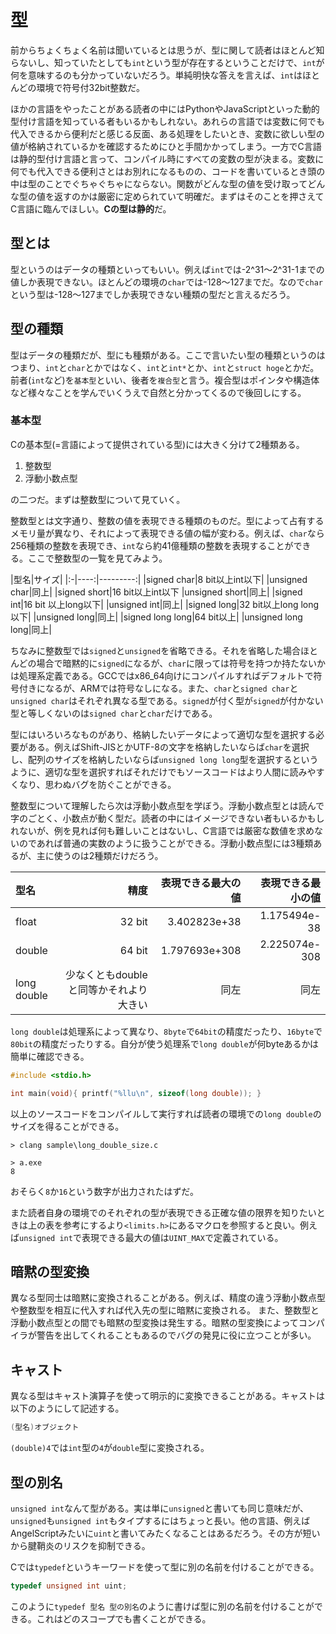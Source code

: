 # 型

前からちょくちょく名前は聞いているとは思うが、型に関して読者はほとんど知らないし、知っていたとしても`int`という型が存在するということだけで、`int`が何を意味するのも分かっていないだろう。単純明快な答えを言えば、`int`はほとんどの環境で符号付32bit整数だ。

ほかの言語をやったことがある読者の中にはPythonやJavaScriptといった動的型付け言語を知っている者もいるかもしれない。あれらの言語では変数に何でも代入できるから便利だと感じる反面、ある処理をしたいとき、変数に欲しい型の値が格納されているかを確認するためにひと手間かかってしまう。一方でC言語は静的型付け言語と言って、コンパイル時にすべての変数の型が決まる。変数に何でも代入できる便利さとはお別れになるものの、コードを書いているとき頭の中は型のことでぐちゃぐちゃにならない。関数がどんな型の値を受け取ってどんな型の値を返すのかは厳密に定められていて明確だ。まずはそのことを押さえてC言語に臨んでほしい。**Cの型は静的**だ。

## 型とは

型というのはデータの種類といってもいい。例えば`int`では-2^31～2^31-1までの値しか表現できない。ほとんどの環境の`char`では-128～127までだ。なので`char`という型は-128～127までしか表現できない種類の型だと言えるだろう。

## 型の種類

型はデータの種類だが、型にも種類がある。ここで言いたい型の種類というのはつまり、`int`と`char`とかではなく、`int`と`int*`とか、`int`と`struct hoge`とかだ。前者(`int`など)を`基本型`といい、後者を`複合型`と言う。複合型はポインタや構造体など様々なことを学んでいくうえで自然と分かってくるので後回しにする。

### 基本型

Cの基本型(=言語によって提供されている型)には大きく分けて2種類ある。

1. 整数型
2. 浮動小数点型

の二つだ。まずは整数型について見ていく。

整数型とは文字通り、整数の値を表現できる種類のものだ。型によって占有するメモリ量が異なり、それによって表現できる値の幅が変わる。例えば、`char`なら256種類の整数を表現でき、`int`なら約41億種類の整数を表現することができる。ここで整数型の一覧を見てみよう。

|型名|サイズ|
|:-|----:|---------:|
|signed char|8 bit以上int以下|
|unsigned char|同上|
|signed short|16 bit以上int以下
|unsigned short|同上|
|signed int|16 bit 以上long以下|
|unsigned int|同上|
|signed long|32 bit以上long long以下|
|unsigned long|同上|
|signed long long|64 bit以上|
|unsigned long long|同上|

ちなみに整数型では`signed`と`unsigned`を省略できる。それを省略した場合ほとんどの場合で暗黙的に`signed`になるが、`char`に限っては符号を持つか持たないかは処理系定義である。GCCではx86_64向けにコンパイルすればデフォルトで符号付きになるが、ARMでは符号なしになる。また、`char`と`signed char`と`unsigned char`はそれぞれ異なる型である。`signed`が付く型が`signed`が付かない型と等しくないのは`signed char`と`char`だけである。

型にはいろいろなものがあり、格納したいデータによって適切な型を選択する必要がある。例えばShift-JISとかUTF-8の文字を格納したいならば`char`を選択し、配列のサイズを格納したいならば`unsigned long long`型を選択するというように、適切な型を選択すればそれだけでもソースコードはより人間に読みやすくなり、思わぬバグを防ぐことができる。

整数型について理解したら次は浮動小数点型を学ぼう。浮動小数点型とは読んで字のごとく、小数点が動く型だ。読者の中にはイメージできない者もいるかもしれないが、例を見れば何も難しいことはないし、C言語では厳密な数値を求めないのであれば普通の実数のように扱うことができる。浮動小数点型には3種類あるが、主に使うのは2種類だけだろう。

|型名|精度|表現できる最大の値|表現できる最小の値|
|:---|---:|----:|---:|
|float|32 bit|3.402823e+38|1.175494e-38|
|double|64 bit|1.797693e+308|2.225074e-308|
|long double|少なくともdoubleと同等かそれより大きい|同左|同左|

`long double`は処理系によって異なり、`8byte`で`64bit`の精度だったり、`16byte`で`80bit`の精度だったりする。自分が使う処理系で`long double`が何byteあるかは簡単に確認できる。

```C
#include <stdio.h>

int main(void){ printf("%llu\n", sizeof(long double)); }
```

以上のソースコードをコンパイルして実行すれば読者の環境での`long double`のサイズを得ることができる。

```
> clang sample\long_double_size.c

> a.exe
8

```

おそらく`8`か`16`という数字が出力されたはずだ。

また読者自身の環境でのそれぞれの型が表現できる正確な値の限界を知りたいときは上の表を参考にするより`<limits.h>`にあるマクロを参照すると良い。例えば`unsigned int`で表現できる最大の値は`UINT_MAX`で定義されている。

## 暗黙の型変換

異なる型同士は暗黙に変換されることがある。例えば、精度の違う浮動小数点型や整数型を相互に代入すれば代入先の型に暗黙に変換される。
また、整数型と浮動小数点型との間でも暗黙の型変換は発生する。暗黙の型変換によってコンパイラが警告を出してくれることもあるのでバグの発見に役に立つことが多い。

## キャスト

異なる型はキャスト演算子を使って明示的に変換できることがある。キャストは以下のようにして記述する。

```c
(型名)オブジェクト
```

`(double)4`では`int`型の`4`が`double`型に変換される。

## 型の別名

`unsigned int`なんて型がある。実は単に`unsigned`と書いても同じ意味だが、`unsigned`も`unsigned int`もタイプするにはちょっと長い。他の言語、例えばAngelScriptみたいに`uint`と書いてみたくなることはあるだろう。その方が短いから腱鞘炎のリスクを抑制できる。

Cでは`typedef`というキーワードを使って型に別の名前を付けることができる。

```c
typedef unsigned int uint;
```

このように`typedef 型名 型の別名`のように書けば型に別の名前を付けることができる。これはどのスコープでも書くことができる。
